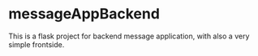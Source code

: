 # messageAppBackend
This is a flask project for backend message application, with also a very simple frontside.
